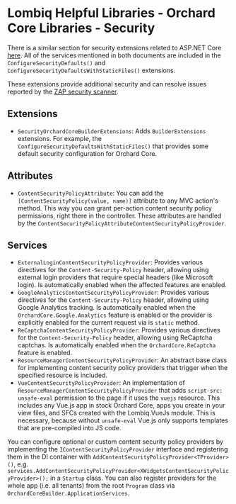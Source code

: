 # Lombiq Helpful Libraries - Orchard Core Libraries - Security

There is a similar section for security extensions related to ASP.NET Core [here](../../Lombiq.HelpfulLibraries.AspNetCore/Docs/Security.md). All of the services mentioned in both documents are included in the `ConfigureSecurityDefaults()` and `ConfigureSecurityDefaultsWithStaticFiles()` extensions.

These extensions provide additional security and can resolve issues reported by the [ZAP security scanner](https://github.com/Lombiq/UI-Testing-Toolbox/blob/dev/Lombiq.Tests.UI/Docs/SecurityScanning.md).

## Extensions

- `SecurityOrchardCoreBuilderExtensions`: Adds `BuilderExtensions` extensions. For example, the `ConfigureSecurityDefaultsWithStaticFiles()` that provides some default security configuration for Orchard Core.

## Attributes

- `ContentSecurityPolicyAttribute`: You can add the `[ContentSecurityPolicy(value, name)]` attribute to any MVC action's method. This way you can grant per-action content security policy permissions, right there in the controller. These attributes are handled by the `ContentSecurityPolicyAttributeContentSecurityPolicyProvider`.

## Services

- `ExternalLoginContentSecurityPolicyProvider`: Provides various directives for the `Content-Security-Policy` header, allowing using external login providers that require special headers (like Microsoft login). Is automatically enabled when the affected features are enabled.
- `GoogleAnalyticsContentSecurityPolicyProvider`: Provides various directives for the `Content-Security-Policy` header, allowing using Google Analytics tracking. Is automatically enabled when the `OrchardCore.Google.Analytics` feature is enabled or the provider is explicitly enabled for the current request via is `static` method.
- `ReCaptchaContentSecurityPolicyProvider`: Provides various directives for the `Content-Security-Policy` header, allowing using ReCaptcha captchas. Is automatically enabled when the `OrchardCore.ReCaptcha` feature is enabled.
- `ResourceManagerContentSecurityPolicyProvider`: An abstract base class for implementing content security policy providers that trigger when the specified resource is included.
- `VueContentSecurityPolicyProvider`: An implementation of `ResourceManagerContentSecurityPolicyProvider` that adds `script-src: unsafe-eval` permission to the page if it uses the `vuejs` resource. This includes any Vue.js app in stock Orchard Core, apps you create in your view files, and SFCs created with the Lombiq.VueJs module. This is necessary, because without `unsafe-eval` Vue.js only supports templates that are pre-compiled into JS code.

You can configure optional or custom content security policy providers by implementing the `IContentSecurityPolicyProvider` interface and registering them in the DI container with `AddContentSecurityPolicyProvider<TProvider>()`, e.g. `services.AddContentSecurityPolicyProvider<XWidgetsContentSecurityPolicyProvider>();` in a `Startup` class. You can also register providers for the whole app (i.e. all tenants) from the root `Program` class via `OrchardCoreBuilder.ApplicationServices`.
